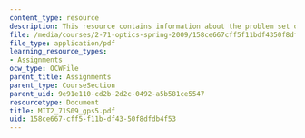 ```yaml
---
content_type: resource
description: This resource contains information about the problem set of optics.
file: /media/courses/2-71-optics-spring-2009/158ce667cff5f11bdf4350f8dfdb4f53_MIT2_71S09_gps5.pdf
file_type: application/pdf
learning_resource_types:
- Assignments
ocw_type: OCWFile
parent_title: Assignments
parent_type: CourseSection
parent_uid: 9e91e110-cd2b-2d2c-0492-a5b581ce5547
resourcetype: Document
title: MIT2_71S09_gps5.pdf
uid: 158ce667-cff5-f11b-df43-50f8dfdb4f53
---
```


